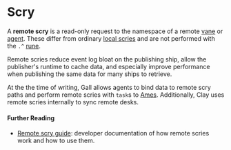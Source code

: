 # Scry

A **remote scry** is a read-only request to the namespace of a remote [vane](vane.md) or [agent](agent.md). These differ from ordinary [local scries](scry.md) and are not performed with the `.^` [rune](rune.md).

Remote scries reduce event log bloat on the publishing ship, allow the publisher's runtime to cache data, and especially improve performance when publishing the same data for many ships to retrieve.

At the the time of writing, Gall allows agents to bind data to remote scry paths and perform remote scries with `task`s to [Ames](ames.md). Additionally, Clay uses remote scries internally to sync remote desks.

#### Further Reading

- [Remote scry guide](../build-on-urbit/guides/guides/remote-scry.md): developer documentation of how remote scries work and how to use them.
